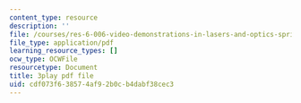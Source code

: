 ```yaml
---
content_type: resource
description: ''
file: /courses/res-6-006-video-demonstrations-in-lasers-and-optics-spring-2008/cdf073f638574af92b0cb4dabf38cec3_SyEBd_VZXWQ.pdf
file_type: application/pdf
learning_resource_types: []
ocw_type: OCWFile
resourcetype: Document
title: 3play pdf file
uid: cdf073f6-3857-4af9-2b0c-b4dabf38cec3
---
```


